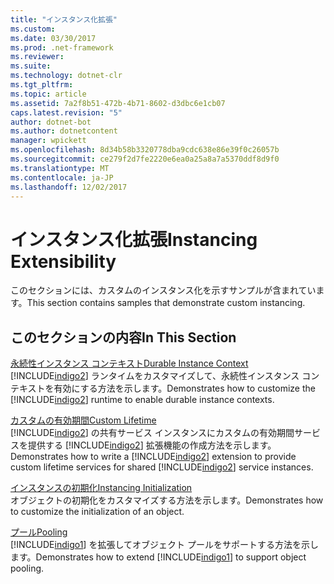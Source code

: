 ```yaml
---
title: "インスタンス化拡張"
ms.custom: 
ms.date: 03/30/2017
ms.prod: .net-framework
ms.reviewer: 
ms.suite: 
ms.technology: dotnet-clr
ms.tgt_pltfrm: 
ms.topic: article
ms.assetid: 7a2f8b51-472b-4b71-8602-d3dbc6e1cb07
caps.latest.revision: "5"
author: dotnet-bot
ms.author: dotnetcontent
manager: wpickett
ms.openlocfilehash: 8d34b58b3320778dba9cdc638e86e39f0c26057b
ms.sourcegitcommit: ce279f2d7fe2220e6ea0a25a8a7a5370ddf8d9f0
ms.translationtype: MT
ms.contentlocale: ja-JP
ms.lasthandoff: 12/02/2017
---
```

# <a name="instancing-extensibility"></a><span data-ttu-id="8a2ed-102">インスタンス化拡張</span><span class="sxs-lookup"><span data-stu-id="8a2ed-102">Instancing Extensibility</span></span>
<span data-ttu-id="8a2ed-103">このセクションには、カスタムのインスタンス化を示すサンプルが含まれています。</span><span class="sxs-lookup"><span data-stu-id="8a2ed-103">This section contains samples that demonstrate custom instancing.</span></span>  
  
## <a name="in-this-section"></a><span data-ttu-id="8a2ed-104">このセクションの内容</span><span class="sxs-lookup"><span data-stu-id="8a2ed-104">In This Section</span></span>  
 [<span data-ttu-id="8a2ed-105">永続性インスタンス コンテキスト</span><span class="sxs-lookup"><span data-stu-id="8a2ed-105">Durable Instance Context</span></span>](../../../../docs/framework/wcf/samples/durable-instance-context.md)  
 <span data-ttu-id="8a2ed-106">[!INCLUDE[indigo2](../../../../includes/indigo2-md.md)] ランタイムをカスタマイズして、永続性インスタンス コンテキストを有効にする方法を示します。</span><span class="sxs-lookup"><span data-stu-id="8a2ed-106">Demonstrates how to customize the [!INCLUDE[indigo2](../../../../includes/indigo2-md.md)] runtime to enable durable instance contexts.</span></span>  
  
 [<span data-ttu-id="8a2ed-107">カスタムの有効期間</span><span class="sxs-lookup"><span data-stu-id="8a2ed-107">Custom Lifetime</span></span>](../../../../docs/framework/wcf/samples/custom-lifetime.md)  
 <span data-ttu-id="8a2ed-108">[!INCLUDE[indigo2](../../../../includes/indigo2-md.md)] の共有サービス インスタンスにカスタムの有効期間サービスを提供する [!INCLUDE[indigo2](../../../../includes/indigo2-md.md)] 拡張機能の作成方法を示します。</span><span class="sxs-lookup"><span data-stu-id="8a2ed-108">Demonstrates how to write a [!INCLUDE[indigo2](../../../../includes/indigo2-md.md)] extension to provide custom lifetime services for shared [!INCLUDE[indigo2](../../../../includes/indigo2-md.md)] service instances.</span></span>  
  
 [<span data-ttu-id="8a2ed-109">インスタンスの初期化</span><span class="sxs-lookup"><span data-stu-id="8a2ed-109">Instancing Initialization</span></span>](../../../../docs/framework/wcf/samples/instancing-initialization.md)  
 <span data-ttu-id="8a2ed-110">オブジェクトの初期化をカスタマイズする方法を示します。</span><span class="sxs-lookup"><span data-stu-id="8a2ed-110">Demonstrates how to customize the initialization of an object.</span></span>  
  
 [<span data-ttu-id="8a2ed-111">プール</span><span class="sxs-lookup"><span data-stu-id="8a2ed-111">Pooling</span></span>](../../../../docs/framework/wcf/samples/pooling.md)  
 <span data-ttu-id="8a2ed-112">[!INCLUDE[indigo1](../../../../includes/indigo1-md.md)] を拡張してオブジェクト プールをサポートする方法を示します。</span><span class="sxs-lookup"><span data-stu-id="8a2ed-112">Demonstrates how to extend [!INCLUDE[indigo1](../../../../includes/indigo1-md.md)] to support object pooling.</span></span>
